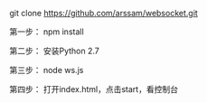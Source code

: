 git clone https://github.com/arssam/websocket.git

第一步：
  npm install

第二步：
  安装Python 2.7

第三步：
  node ws.js

第四步：
  打开index.html，点击start，看控制台